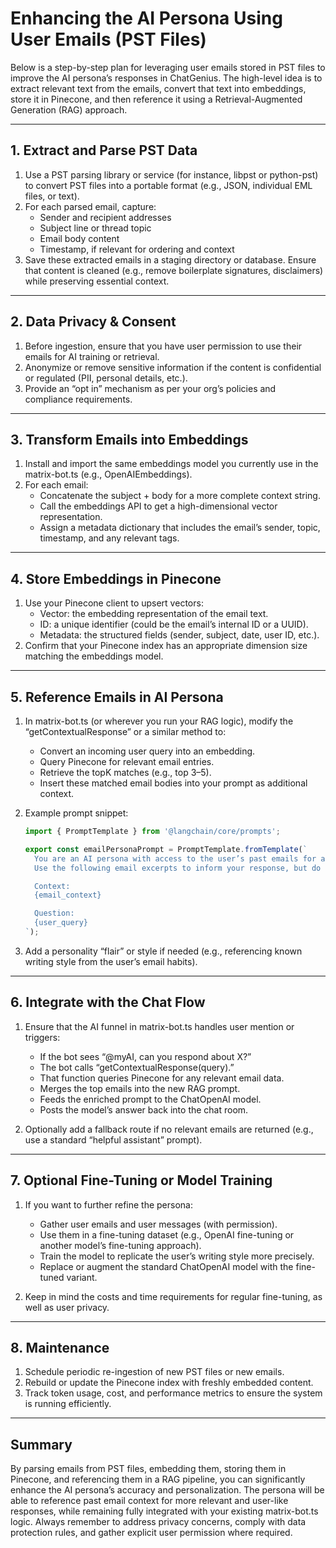 # Enhancing the AI Persona Using User Emails (PST Files)

Below is a step-by-step plan for leveraging user emails stored in PST files to improve the AI persona’s responses in ChatGenius. The high-level idea is to extract relevant text from the emails, convert that text into embeddings, store it in Pinecone, and then reference it using a Retrieval-Augmented Generation (RAG) approach.

---

## 1. Extract and Parse PST Data

1. Use a PST parsing library or service (for instance, libpst or python-pst) to convert PST files into a portable format (e.g., JSON, individual EML files, or text).
2. For each parsed email, capture:
   - Sender and recipient addresses
   - Subject line or thread topic
   - Email body content
   - Timestamp, if relevant for ordering and context
3. Save these extracted emails in a staging directory or database. Ensure that content is cleaned (e.g., remove boilerplate signatures, disclaimers) while preserving essential context.

---

## 2. Data Privacy & Consent

1. Before ingestion, ensure that you have user permission to use their emails for AI training or retrieval.
2. Anonymize or remove sensitive information if the content is confidential or regulated (PII, personal details, etc.).
3. Provide an “opt in” mechanism as per your org’s policies and compliance requirements.

---

## 3. Transform Emails into Embeddings

1. Install and import the same embeddings model you currently use in the matrix-bot.ts (e.g., OpenAIEmbeddings).
2. For each email:
   - Concatenate the subject + body for a more complete context string.
   - Call the embeddings API to get a high-dimensional vector representation.
   - Assign a metadata dictionary that includes the email’s sender, topic, timestamp, and any relevant tags.

---

## 4. Store Embeddings in Pinecone

1. Use your Pinecone client to upsert vectors:
   - Vector: the embedding representation of the email text.
   - ID: a unique identifier (could be the email’s internal ID or a UUID).
   - Metadata: the structured fields (sender, subject, date, user ID, etc.).
2. Confirm that your Pinecone index has an appropriate dimension size matching the embeddings model.

---

## 5. Reference Emails in AI Persona

1. In matrix-bot.ts (or wherever you run your RAG logic), modify the “getContextualResponse” or a similar method to:

   - Convert an incoming user query into an embedding.
   - Query Pinecone for relevant email entries.
   - Retrieve the topK matches (e.g., top 3–5).
   - Insert these matched email bodies into your prompt as additional context.

2. Example prompt snippet:

   ```typescript:path/to/prompts/email-prompt.ts
   import { PromptTemplate } from '@langchain/core/prompts';

   export const emailPersonaPrompt = PromptTemplate.fromTemplate(`
     You are an AI persona with access to the user’s past emails for additional context.
     Use the following email excerpts to inform your response, but do not reference them explicitly as emails:

     Context:
     {email_context}

     Question:
     {user_query}
   `);
   ```

3. Add a personality “flair” or style if needed (e.g., referencing known writing style from the user’s email habits).

---

## 6. Integrate with the Chat Flow

1. Ensure that the AI funnel in matrix-bot.ts handles user mention or triggers:

   - If the bot sees “@myAI, can you respond about X?”
   - The bot calls “getContextualResponse(query).”
   - That function queries Pinecone for any relevant email data.
   - Merges the top emails into the new RAG prompt.
   - Feeds the enriched prompt to the ChatOpenAI model.
   - Posts the model’s answer back into the chat room.

2. Optionally add a fallback route if no relevant emails are returned (e.g., use a standard “helpful assistant” prompt).

---

## 7. Optional Fine-Tuning or Model Training

1. If you want to further refine the persona:

   - Gather user emails and user messages (with permission).
   - Use them in a fine-tuning dataset (e.g., OpenAI fine-tuning or another model’s fine-tuning approach).
   - Train the model to replicate the user’s writing style more precisely.
   - Replace or augment the standard ChatOpenAI model with the fine-tuned variant.

2. Keep in mind the costs and time requirements for regular fine-tuning, as well as user privacy.

---

## 8. Maintenance

1. Schedule periodic re-ingestion of new PST files or new emails.
2. Rebuild or update the Pinecone index with freshly embedded content.
3. Track token usage, cost, and performance metrics to ensure the system is running efficiently.

---

## Summary

By parsing emails from PST files, embedding them, storing them in Pinecone, and referencing them in a RAG pipeline, you can significantly enhance the AI persona’s accuracy and personalization. The persona will be able to reference past email context for more relevant and user-like responses, while remaining fully integrated with your existing matrix-bot.ts logic. Always remember to address privacy concerns, comply with data protection rules, and gather explicit user permission where required.
